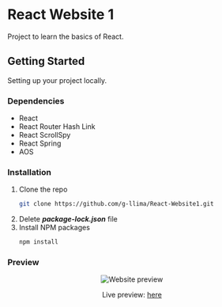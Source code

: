 # React Website 1

Project to learn the basics of React.

## Getting Started

Setting up your project locally.

### Dependencies

* React
* React Router Hash Link
* React ScrollSpy
* React Spring
* AOS

### Installation

1. Clone the repo
   ```sh
   git clone https://github.com/g-llima/React-Website1.git
   ```
2. Delete ***package-lock.json*** file 
3. Install NPM packages
   ```sh
   npm install
   ```

### Preview

<div align="center">
  <img src="https://user-images.githubusercontent.com/78111347/159100354-844b13eb-8495-4f66-91b3-82a1a10b21ac.gif" alt="Website preview"/>
  <p>Live preview: <a href="https://happy-golick-bda539.netlify.app" target="_blank">here</a></p>
</div>
